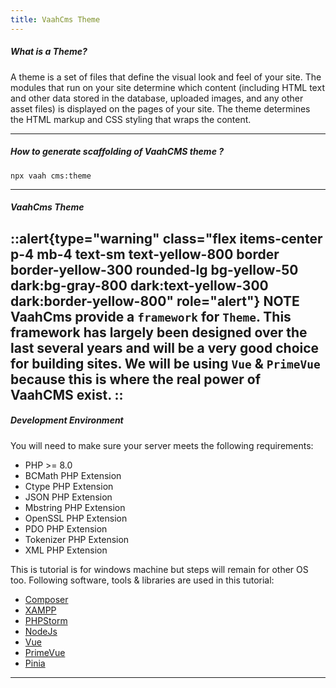 ```yaml
---
title: VaahCms Theme
---
```



##### What is a Theme?

A theme is a set of files that define the visual look and feel of your site. The modules that run on your site determine which content (including HTML text and other data stored in the database, uploaded images, and any other asset files) is displayed on the pages of your site. The theme determines the HTML markup and CSS styling that wraps the content.

------

##### How to generate scaffolding of VaahCMS theme ?

```shell
npx vaah cms:theme
```

------



##### VaahCms Theme
::alert{type="warning" class="flex items-center p-4 mb-4 text-sm text-yellow-800 border border-yellow-300 rounded-lg bg-yellow-50 dark:bg-gray-800 dark:text-yellow-300 dark:border-yellow-800" role="alert"}
NOTE  
VaahCms provide a `framework` for `Theme`. This framework has largely been designed over the last several years and will be a very good choice for building sites.
We will be using `Vue` & `PrimeVue` because this is where the real power of VaahCMS exist.
::
------



##### Development Environment

You will need to make sure your server meets the following requirements:

- PHP >= 8.0
- BCMath PHP Extension
- Ctype PHP Extension
- JSON PHP Extension
- Mbstring PHP Extension
- OpenSSL PHP Extension
- PDO PHP Extension
- Tokenizer PHP Extension
- XML PHP Extension

This is tutorial is for windows machine but steps will remain for other OS too. Following software, tools & libraries are used in this tutorial:

- [Composer](https://getcomposer.org/)
- [XAMPP](https://www.apachefriends.org/index.html)
- [PHPStorm](https://www.jetbrains.com/phpstorm/)
- [NodeJs](https://nodejs.org/en/)
- [Vue](https://vuejs.org/)
- [PrimeVue](https://primevue.org/)
- [Pinia](https://pinia.vuejs.org/)





------
